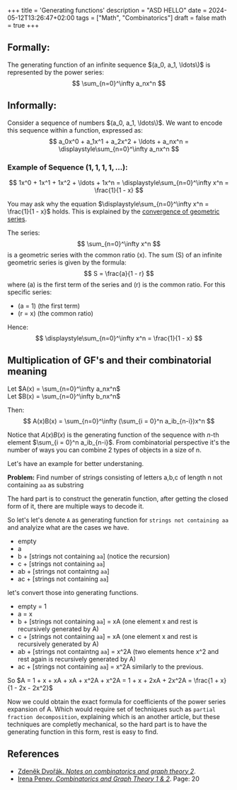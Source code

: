 +++
title = 'Generating functions'
description = "ASD HELLO"
date = 2024-05-12T13:26:47+02:00
tags = ["Math", "Combinatorics"]
draft = false
math = true
+++


## Formally:
The generating function of an infinite sequence $(a_0, a_1, \ldots\)$ is represented by the power series:
$$
\sum_{n=0}^\infty a_nx^n
$$

## Informally:
Consider a sequence of numbers $(a_0, a_1, \ldots\)$. We want to encode this sequence within a function, expressed as:
$$
a_0x^0 + a_1x^1 + a_2x^2 + \ldots + a_nx^n = \displaystyle\sum_{n=0}^\infty a_nx^n
$$  

### Example of Sequence $(1, 1, 1, 1, \ldots )$:

$$
1x^0 + 1x^1 + 1x^2 + \ldots + 1x^n = \displaystyle\sum_{n=0}^\infty x^n = \frac{1}{1 - x}
$$

You may ask why the equation $\displaystyle\sum_{n=0}^\infty x^n = \frac{1}{1 - x}$ holds. This is explained by the [convergence of geometric series](https://en.wikipedia.org/wiki/Geometric_series#:~:text=The%20convergence%20of%20the%20geometric%20series%20depends%20on%20the%20value,the%20series%20does%20not%20converge.).

The series:
$$
\sum_{n=0}^\infty x^n
$$ 
is a geometric series with the common ratio \(x\). The sum \(S\) of an infinite geometric series is given by the formula:
$$
S = \frac{a}{1 - r}
$$
where \(a\) is the first term of the series and \(r\) is the common ratio. For this specific series:

- \(a = 1\) (the first term)
- \(r = x\) (the common ratio)

Hence:
$$
\displaystyle\sum_{n=0}^\infty x^n = \frac{1}{1 - x}
$$

## Multiplication of GF's and their combinatorial meaning

Let $A(x) = \sum_{n=0}^\infty a_nx^n$ \
Let $B(x) = \sum_{n=0}^\infty b_nx^n$

Then:
$$
    A(x)B(x) = \sum_{n=0}^\infty (\sum_{i = 0}^n a_ib_{n-i})x^n
$$

Notice that $A(x)B(x)$ is the generating function of the sequence with $n$-th element $\sum_{i = 0}^n a_ib_{n-i}$. From combinatorial perspective it's the number of ways you can combine 2 types of objects in a size of n.

Let's have an example for better understaning.

**Problem:** Find number of strings consisting of letters a,b,c of length n not containing `aa` as substring

The hard part is to construct the generatin function, after getting the closed form of it, there are multiple ways to decode it.

So let's let's denote `A` as generating function for `strings not containing aa` and analyize what are the cases we have.

 - empty
 - a
 - b + [strings not containing `aa`] (notice the recursion)
 - c + [strings not containing `aa`]
 - ab + [strings not containtng `aa`]
 - ac + [strings not containing `aa`]

 let's convert those into generating functions.

 - empty = 1
 - a = x
 - b + [strings not containing `aa`] = xA (one element x and rest is recursively generated by A)
 - c + [strings not containing `aa`] = xA (one element x and rest is recursively generated by A)
 - ab + [strings not containtng `aa`] = x^2A (two elements hence x^2 and rest again is recursively generated by A)
 - ac + [strings not containing `aa`] = x^2A similarly to the previous.


 So $A = 1 + x + xA + xA + x^2A + x^2A = 1 + x + 2xA + 2x^2A = \frac{1 + x}{1 - 2x - 2x^2}$

Now we could obtain the exact formula for coefficients of the power series expansion of A. Which would require set of techniques such as `partial fraction decomposition`, explaining which is an another article, but these techniques are completly mechanical, so the hard part is to have the generating function in this form, rest is easy to find.

## References

- [Zdeněk Dvořák. *Notes on combinatorics and graph theory 2*](https://iuuk.mff.cuni.cz/~rakdver/kgii/lesson20-11.pdf).
- [Irena Penev. *Combinatorics and Graph Theory 1 & 2*](https://iuuk.mff.cuni.cz/~ipenev/KGLectureNotes.pdf). Page: 20 